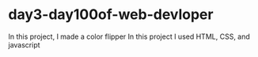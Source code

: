 # day3-day100of-web-devloper
In this project, I made a color flipper In this project I used HTML, CSS, and javascript
